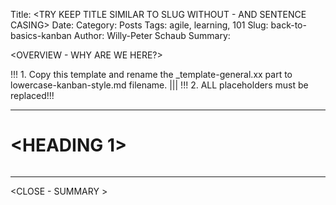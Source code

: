 Title: <TRY KEEP TITLE SIMILAR TO SLUG WITHOUT - AND SENTENCE CASING>
Date: <YYYY-MM-DD>
Category: Posts 
Tags: agile, learning, 101
Slug: back-to-basics-kanban
Author: Willy-Peter Schaub
Summary: <CRISP SUMMARY>

<OVERVIEW - WHY ARE WE HERE?>

!!! 1. Copy this template and rename the _template-general.xx part to lowercase-kanban-style.md filename. |||
!!! 2. ALL <X> placeholders must be replaced!!!

---

# <HEADING 1>

> ![<SAMPLE PIC>](../images/<SLUG>-<1>.png) 

<TBD>

---

<CLOSE - SUMMARY >

